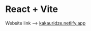 # React + Vite
Website link -->  [kakauridze.netlify.app]([https://kakauridze.netlify.app/](https://stalwart-naiad-2b0bd9.netlify.app/))

